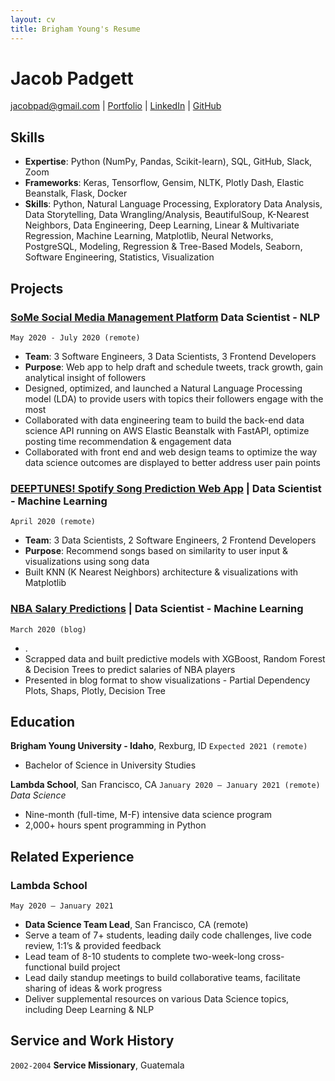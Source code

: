 ```yaml
---
layout: cv
title: Brigham Young's Resume
---
```

# Jacob Padgett

<div id="webaddress">
<a href="#">jacobpad@gmail.com</a>
| <a href="https://jacobpad.github.io/">Portfolio</a>
| <a href="https://www.linkedin.com/in/jacobpad">LinkedIn</a>
| <a href="https://github.com/jacobpad">GitHub</a>
</div>

<!-- https://www.monique.tech/the-art-of-markdown -->

## Skills
* **Expertise**: Python (NumPy, Pandas, Scikit-learn), SQL, GitHub, Slack, Zoom
* **Frameworks**: Keras, Tensorflow, Gensim, NLTK, Plotly Dash, Elastic Beanstalk, Flask, Docker
* **Skills**: Python, Natural Language Processing, Exploratory Data Analysis, Data Storytelling, Data Wrangling/Analysis, BeautifulSoup, K-Nearest Neighbors, Data Engineering, Deep Learning, Linear & Multivariate Regression, Machine Learning, Matplotlib, Neural Networks, PostgreSQL, Modeling, Regression & Tree-Based Models, Seaborn, Software Engineering, Statistics, Visualization

## Projects

### [SoMe Social Media Management Platform](https://github.com/Lambda-School-Labs/social-media-strategy-ds) Data Scientist - NLP
`May 2020 - July 2020 (remote)`
* **Team**: 3 Software Engineers, 3 Data Scientists, 3 Frontend Developers
* **Purpose**: Web app to help draft and schedule tweets, track growth, gain analytical insight of followers
* Designed, optimized, and launched a Natural Language Processing​ model (LDA) to provide users with topics
their followers engage with the most
* Collaborated with data engineering team to build the back-end data science API running on AWS Elastic
Beanstalk with FastAPI, optimize posting time recommendation & engagement data
* Collaborated with front end and web design teams to optimize the way data science outcomes are
displayed to better address user pain points

### [DEEPTUNES! Spotify Song Prediction Web App](https://github.com/Lambda-Spotify-Song-Suggester-3/datascience) | Data Scientist - Machine Learning
`April 2020 (remote)`
* **Team**: 3 Data Scientists, 2 Software Engineers, 2 Frontend Developers
* **Purpose**: Recommend songs based on similarity to user input & visualizations using song data
* Built KNN (K Nearest Neighbors) architecture & visualizations with Matplotlib

### [NBA Salary Predictions](https://jacobpad.github.io/2020-03-05-Unit-2-Build-Week-NBA-Salaries/) | Data Scientist - Machine Learning
`March 2020 (blog)`
* .
* Scrapped data and built predictive models with XGBoost, Random Forest & Decision Trees to predict
salaries of NBA players
* Presented in blog format to show visualizations - Partial Dependency Plots, Shaps, Plotly, Decision Tree


## Education

**Brigham Young University - Idaho**, Rexburg, ID
`Expected 2021 (remote)`
* Bachelor of Science in University Studies

**Lambda School**, San Francisco, CA
`January 2020 – January 2021 (remote)`
_Data Science_
* Nine-month (full-time, M-F) intensive data science program
* 2,000+ hours spent programming in Python


## Related Experience

### Lambda School
`May 2020 – January 2021`
* **Data Science Team Lead**, San Francisco, CA (remote)
* Serve a team of 7+ students, leading daily code challenges, live code review, 1:1’s & provided feedback
* Lead team of 8-10 students to complete two-week-long cross-functional build project
* Lead daily standup meetings to build collaborative teams, facilitate sharing of ideas & work progress
* Deliver supplemental resources on various Data Science topics, including Deep Learning & NLP

## Service and Work History

`2002-2004`
__Service Missionary__, Guatemala



<!-- ### Footer

Last updated: May 2013 -->


